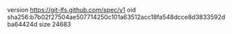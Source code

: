 version https://git-lfs.github.com/spec/v1
oid sha256:b7b02f27504ae507714250c101a63512acc18fa548dcce8d3833592dba64424d
size 24683

